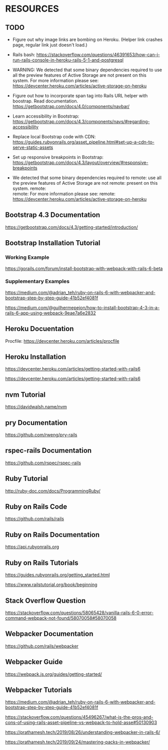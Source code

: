 # RESOURCES

## TODO
- Figure out why image links are bombing on Heroku. (Helper link crashes page, regular link just doesn't load.)
- Rails bash: https://stackoverflow.com/questions/46391653/how-can-i-run-rails-console-in-heroku-rails-5-1-and-postgresql
- WARNING:
We detected that some binary dependencies required to use all the preview features of Active Storage are not present on this system.
For more information please see:
https://devcenter.heroku.com/articles/active-storage-on-heroku

- Figure out how to incorporate span tag into Rails URL helper with boostrap. Read documentation. https://getbootstrap.com/docs/4.0/components/navbar/
- Learn accessibility in Bootstrap: https://getbootstrap.com/docs/4.3/components/navs/#regarding-accessibility
- Replace local Bootstrap code with CDN: https://guides.rubyonrails.org/asset_pipeline.html#set-up-a-cdn-to-serve-static-assets
- Set up responsive breakpoints in Bootstrap: https://getbootstrap.com/docs/4.3/layout/overview/#responsive-breakpoints



-  We detected that some binary dependencies required to
remote:        use all the preview features of Active Storage are not
remote:        present on this system.
remote:        
remote:        For more information please see:
remote:          https://devcenter.heroku.com/articles/active-storage-on-heroku

## Bootstrap 4.3 Documentation
https://getbootstrap.com/docs/4.3/getting-started/introduction/

## Bootstrap Installation Tutorial
### Working Example
https://gorails.com/forum/install-bootstrap-with-webpack-with-rails-6-beta

### Supplementary Examples
https://medium.com/@adrian_teh/ruby-on-rails-6-with-webpacker-and-bootstrap-step-by-step-guide-41b52ef4081f

https://medium.com/@guilhermepejon/how-to-install-bootstrap-4-3-in-a-rails-6-app-using-webpack-9eae7a6e2832


## Heroku Docuentation
Procfile: https://devcenter.heroku.com/articles/procfile

## Heroku Installation
https://devcenter.heroku.com/articles/getting-started-with-rails6

https://devcenter.heroku.com/articles/getting-started-with-rails6

## nvm Tutorial
https://davidwalsh.name/nvm

## pry Documentation
https://github.com/rweng/pry-rails


## rspec-rails Documentation
https://github.com/rspec/rspec-rails

## Ruby Tutorial
http://ruby-doc.com/docs/ProgrammingRuby/

## Ruby on Rails Code
https://github.com/rails/rails

## Ruby on Rails Documentation
https://api.rubyonrails.org

## Ruby on Rails Tutorials
https://guides.rubyonrails.org/getting_started.html

https://www.railstutorial.org/book/beginning

## Stack Overflow Question
https://stackoverflow.com/questions/58065428/vanilla-rails-6-0-error-command-webpack-not-found/58070058#58070058

## Webpacker Documentation
https://github.com/rails/webpacker

## Webpacker Guide
https://webpack.js.org/guides/getting-started/

## Webpacker Tutorials
https://medium.com/@adrian_teh/ruby-on-rails-6-with-webpacker-and-bootstrap-step-by-step-guide-41b52ef4081f

https://stackoverflow.com/questions/45496267/what-is-the-pros-and-cons-of-using-rails-asset-pipeline-vs-webpack-to-hold-asse#50130903

https://prathamesh.tech/2019/08/26/understanding-webpacker-in-rails-6/

https://prathamesh.tech/2019/09/24/mastering-packs-in-webpacker/


